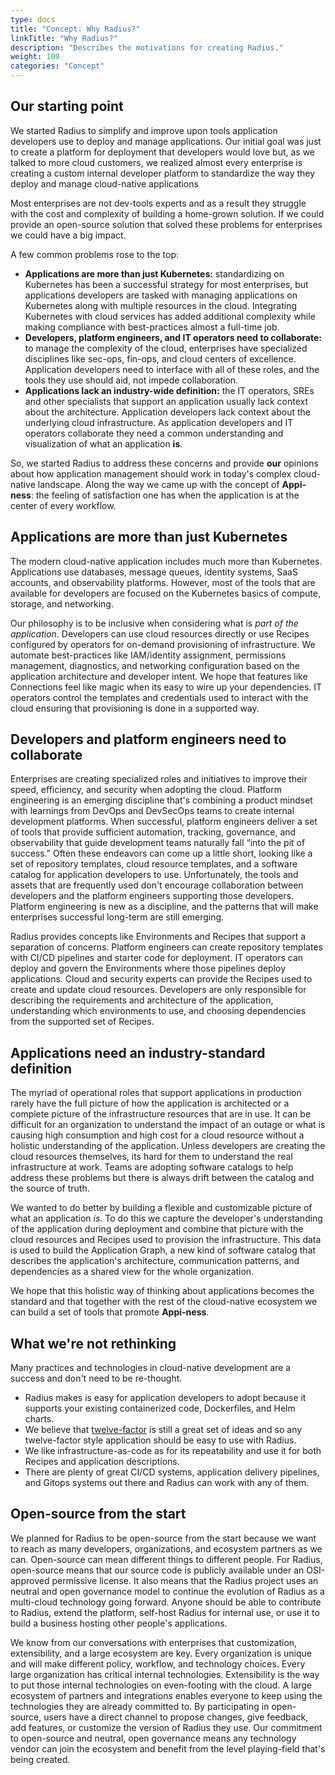 ```yaml
---
type: docs
title: "Concept: Why Radius?"
linkTitle: "Why Radius?"
description: "Describes the motivations for creating Radius."
weight: 100
categories: "Concept"
---
```


## Our starting point

We started Radius to simplify and improve upon tools application developers use to deploy and manage applications. Our initial goal was just to create a platform for deployment that developers would love but, as we talked to more cloud customers, we realized almost every enterprise is creating a custom internal developer platform to standardize the way they deploy and manage cloud-native applications

Most enterprises are not dev-tools experts and as a result they struggle with the cost and complexity of building a home-grown solution. If we could provide an open-source solution that solved these problems for enterprises we could have a big impact.

A few common problems rose to the top:

- **Applications are more than just Kubernetes:** standardizing on Kubernetes has been a successful strategy for most enterprises, but applications developers are tasked with managing applications on Kubernetes along with multiple resources in the cloud. Integrating Kubernetes with cloud services has added additional complexity while making compliance with best-practices almost a full-time job.
- **Developers, platform engineers, and  IT operators need to collaborate:** to manage the complexity of the cloud, enterprises have specialized disciplines like sec-ops, fin-ops, and cloud centers of excellence. Application developers need to interface with all of these roles, and the tools they use should aid, not impede collaboration.
- **Applications lack an industry-wide definition:** the IT operators, SREs and other specialists that support an application usually lack context about the architecture. Application developers lack context about the underlying cloud infrastructure. As application developers and IT operators collaborate they need a common understanding and visualization of what an application **is**.

So, we started Radius to address these concerns and provide **our** opinions about how application management should work in today's complex cloud-native landscape. Along the way we came up with the concept of **Appi-ness**: the feeling of satisfaction one has when the application is at the center of every workflow.

## Applications are more than just Kubernetes

The modern cloud-native application includes much more than Kubernetes. Applications use databases, message queues, identity systems, SaaS accounts, and observability platforms. However, most of the tools that are available for developers are focused on the Kubernetes basics of compute, storage, and networking.

Our philosophy is to be inclusive when considering what is *part of the application*. Developers can use cloud resources directly or use Recipes configured by operators for on-demand provisioning of infrastructure. We automate best-practices like IAM/identity assignment, permissions management, diagnostics, and networking configuration based on the application architecture and developer intent. We hope that features like Connections feel like magic when its easy to wire up your dependencies.  IT operators control the templates and credentials used to interact with the cloud ensuring that provisioning is done in a supported way.

## Developers and platform engineers need to collaborate

Enterprises are creating specialized roles and initiatives to improve their speed, efficiency, and security when adopting the cloud. Platform engineering is an emerging discipline that's combining a product mindset with learnings from DevOps and DevSecOps teams to create internal development platforms. When successful, platform engineers deliver a set of tools that provide sufficient automation, tracking, governance, and observability that guide development teams naturally fall “into the pit of success.” Often these endeavors can come up a little short, looking like a set of repository templates, cloud resource templates, and a software catalog for application developers to use. Unfortunately, the tools and assets that are frequently used don't encourage collaboration between developers and the platform engineers supporting those developers. Platform engineering is new as a discipline, and the patterns that will make enterprises successful long-term are still emerging.

Radius provides concepts like Environments and Recipes that support a separation of concerns. Platform engineers can create repository templates with CI/CD pipelines and starter code for deployment. IT operators can deploy and govern the Environments where those pipelines deploy applications. Cloud and security experts can provide the Recipes used to create and update cloud resources. Developers are only responsible for describing the requirements and architecture of the application, understanding which environments to use, and choosing dependencies from the supported set of Recipes.

## Applications need an industry-standard definition

The myriad of operational roles that support applications in production rarely have the full picture of how the application is architected or a complete picture of the infrastructure resources that are in use. It can be difficult for an organization to understand the impact of an outage or what is causing high consumption and high cost for a cloud resource without a holistic understanding of the application. Unless developers are creating the cloud resources themselves, its hard for them to understand the real infrastructure at work. Teams are adopting software catalogs to help address these problems but there is always drift between the catalog and the source of truth.

We wanted to do better by building a flexible and customizable picture of what an application *is*. To do this we capture the developer's understanding of the application during deployment and combine that picture with the cloud resources and Recipes used to provision the infrastructure. This data is used to build the Application Graph, a new kind of software catalog that describes the application's architecture, communication patterns, and dependencies as a shared view for the whole organization.

We hope that this holistic way of thinking about applications becomes the standard and that together with the rest of the cloud-native ecosystem we can build a set of tools that promote **Appi-ness**.

## What we're not rethinking

Many practices and technologies in cloud-native development are a success and don't need to be re-thought.

- Radius makes is easy for application developers to adopt because it supports your existing containerized code, Dockerfiles, and Helm charts.
- We believe that [twelve-factor](https://12factor.net/) is still a great set of ideas and so any twelve-factor style application should be easy to use with Radius.
- We like infrastructure-as-code as for its repeatability and use it for both Recipes and application descriptions.
- There are plenty of great CI/CD systems, application delivery pipelines, and Gitops systems out there and Radius can work with any of them.

## Open-source from the start

We planned for Radius to be open-source from the start because we want to reach as many developers, organizations, and ecosystem partners as we can. Open-source can mean different things to different people. For Radius, open-source means that our source code is publicly available under an OSI-approved permissive license. It also means that the Radius project uses an neutral and open governance model to continue the evolution of Radius as a multi-cloud technology going forward. Anyone should be able to contribute to Radius, extend the platform, self-host Radius for internal use, or use it to build a business hosting other people's applications.

We know from our conversations with enterprises that customization, extensibility, and a large ecosystem are key. Every organization is unique and will make different policy, workflow, and technology choices. Every large organization has critical internal technologies. Extensibility is the way to put those internal technologies on even-footing with the cloud. A large ecosystem of partners and integrations enables everyone to keep using the technologies they are already committed to. By participating in open-source, users have a direct channel to propose changes, give feedback, add features, or customize the version of Radius they use. Our commitment to open-source and neutral, open governance means any technology vendor can join the ecosystem and benefit from the level playing-field that's being created.
